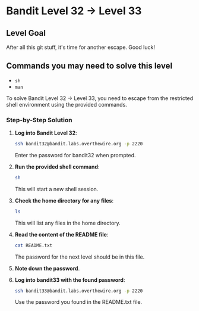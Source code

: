 # Bandit Level 32 → Level 33

## Level Goal

After all this git stuff, it's time for another escape. Good luck!

## Commands you may need to solve this level

- `sh`
- `man`

To solve Bandit Level 32 → Level 33, you need to escape from the restricted shell environment using the provided commands.

### Step-by-Step Solution

1. **Log into Bandit Level 32**:

   ```bash
   ssh bandit32@bandit.labs.overthewire.org -p 2220
   ```

   Enter the password for bandit32 when prompted.

2. **Run the provided shell command**:

   ```bash
   sh
   ```

   This will start a new shell session.

3. **Check the home directory for any files**:

   ```bash
   ls
   ```

   This will list any files in the home directory.

4. **Read the content of the README file**:

   ```bash
   cat README.txt
   ```

   The password for the next level should be in this file.

5. **Note down the password**.
6. **Log into bandit33 with the found password**:
   ```bash
   ssh bandit33@bandit.labs.overthewire.org -p 2220
   ```
   Use the password you found in the README.txt file.
